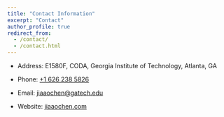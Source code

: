 ```yaml
---
title: "Contact Information"
excerpt: "Contact"
author_profile: true
redirect_from: 
  - /contact/
  - /contact.html
---
```


* Address: E1580F, CODA, Georgia Institute of Technology, Atlanta, GA

* Phone: [+1 626 238 5826](tel://6262385826)

* Email: [jiaaochen@gatech.edu](mailto:jiaaochen@gatech.edu)

* Website: [jiaaochen.com](www.jiaaochen.com)
